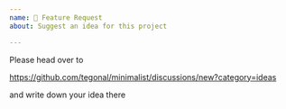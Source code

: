 ```yaml
---
name: 🚀 Feature Request
about: Suggest an idea for this project

---
```


Please head over to 

https://github.com/tegonal/minimalist/discussions/new?category=ideas

and write down your idea there